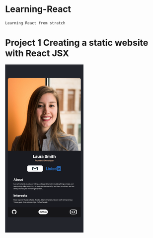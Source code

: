 # Learning-React
```
Learning React from stratch
```
# Project 1 Creating a static website with React JSX
<div align-item="center">
   <img src="images/Project1-demo.PNG" height="50%" width="50%">
</div>
